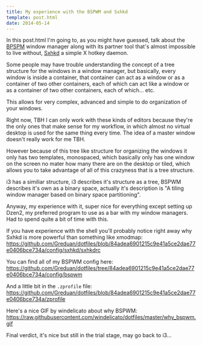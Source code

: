 ```yaml
---
title: My experience with the BSPWM and Sxhkd
template: post.html
date: 2014-05-14
---
```


In this post.html I'm going to, as you might have guessed, talk about the
[BPSPM](https://github.com/baskerville/bspwm/) window manager along with its
partner tool that's almost impossible to live without,
[Sxhkd](https://github.com/baskerville/sxhkd) a simple X hotkey daemon.

Some people may have trouble understanding the concept of a tree structure for
the windows in a window manager, but basically, every window is inside
a container, that container can act as a window or as a container of two other
containers, each of which can act like a window or as a container of two other
containers, each of which... etc.

This allows for very complex, advanced and simple to do organization of your
windows.

Right now, TBH I can only work with these kinds of editors because they're the
only ones that make sense for my workflow, in which almost no virtual desktop is
used for the same thing every time. The idea of a master window doesn't really
work for me TBH.

However because of this tree like structure for organizing the windows it only
has two templates, monospaced, which basically only has one window on the screen
no mater how many there are on the desktop or tiled, which allows you to take
advantage of all of this crazyness that is a tree structure.

i3 has a similiar structure, i3 describes it's structure as a tree, BSPWM
describes it's own as a binary space, actually it's description is "A tiling
window manager based on binary space partitioning".

Anyway, my experience with it, super nice for everything except setting up
Dzen2, my preferred program to use as a bar with my window managers. Had to
spend quite a bit of time with this.

If you have experience with the shell you'll probably notice right away why
Sxhkd is more powerful than something like xmodmap:
<https://github.com/Greduan/dotfiles/blob/84adea6901215c9e41a5ce2dae77e0406bce734a/config/sxhkd/sxhkdrc>

You can find all of my BSPWM config here:
<https://github.com/Greduan/dotfiles/tree/84adea6901215c9e41a5ce2dae77e0406bce734a/config/bspwm>

And a little bit in the `.zprofile` file:
<https://github.com/Greduan/dotfiles/blob/84adea6901215c9e41a5ce2dae77e0406bce734a/zprofile>

Here's a nice GIF by windelicato about why BSPWM:
<https://raw.githubusercontent.com/windelicato/dotfiles/master/why_bspwm.gif>

Final verdict, it's nice but still in the trial stage, may go back to i3...
